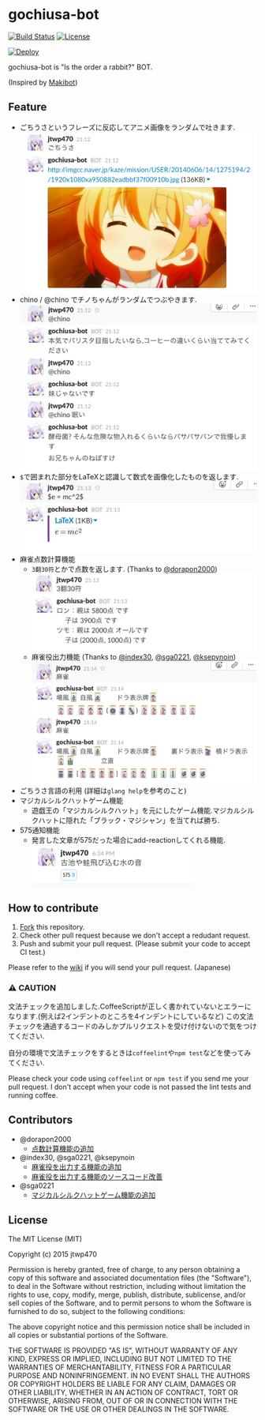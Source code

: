 # gochiusa-bot

[![Build Status](https://travis-ci.org/jtwp470/gochiusa-bot.svg)](https://travis-ci.org/jtwp470/gochiusa-bot)
[![License](http://img.shields.io/:license-mit-blue.svg)](http://jtwp470.mit-license.org/)

[![Deploy](https://www.herokucdn.com/deploy/button.png)](https://heroku.com/deploy)

gochiusa-bot is "Is the order a rabbit?" BOT.

(Inspired by [Makibot](https://github.com/sanographix/makibot))

## Feature

* ごちうさというフレーズに反応してアニメ画像をランダムで吐きます.
  ![ごちうさというフレーズに反応する](./assets/gochiusa.png)
* chino / @chino でチノちゃんがランダムでつぶやきます.
  ![chinoとつぶやく](./assets/chino.png)
* `$`で囲まれた部分をLaTeXと認識して数式を画像化したものを返します.
  ![LaTeX画像化](./assets/latex.png)
* 麻雀点数計算機能
  * `3翻30符`とかで点数を返します. (Thanks to [@dorapon2000](https://github.com/dorapon2000))
  ![点数表示](./assets/mahjong-calc.png)
  * 麻雀役出力機能 (Thanks to [@index30](https://github.com/index30), [@sga0221](https://github.com/sga0221), [@ksepynoin](https://github.com/ksepynoin))
  ![麻雀役出力機能](./assets/mahjong.png)
* ごちうさ言語の利用 (詳細は`glang help`を参考のこと)
* マジカルシルクハットゲーム機能
  * 遊戯王の「マジカルシルクハット」を元にしたゲーム機能.マジカルシルクハットに隠れた「ブラック・マジシャン」を当てれば勝ち.
* 575通知機能
  * 発言した文章が575だった場合にadd-reactionしてくれる機能.  
  ![575の文章にadd-reactionする](./assets/goshichigo.png)

## How to contribute

1. [Fork](https://github.com/jtwp470/gochiusa-bot/fork) this repository.
2. Check other pull request because we don't accept a redudant request.
3. Push and submit your pull request. (Please submit your code to accept CI test.)

Please refer to the [wiki](https://github.com/jtwp470/gochiusa-bot/wiki) if you will send your pull request. (Japanese)

### :warning: CAUTION
文法チェックを追加しました.CoffeeScriptが正しく書かれていないとエラーになります.(例えば2インデントのところを4インデントにしているなど)
この文法チェックを通過するコードのみしかプルリクエストを受け付けないので気をつけてください.

自分の環境で文法チェックをするときは`coffeelint`や`npm test`などを使ってみてください.

Please check your code using `coffeelint` or `npm test` if you send me your pull request.
I don't accept when your code is not passed the lint tests and running coffee.

## Contributors

* @dorapon2000
    * [点数計算機能の追加](https://github.com/jtwp470/gochiusa-bot/pull/13)
* @index30, @sga0221, @ksepynoin
    * [麻雀役を出力する機能の追加](https://github.com/jtwp470/gochiusa-bot/issues/14)
    * [麻雀役を出力する機能のソースコード改善](https://github.com/jtwp470/gochiusa-bot/issues/21)
* @sga0221
    * [マジカルシルクハットゲーム機能の追加](https://github.com/jtwp470/gochiusa-bot/pull/62)

## License
The MIT License (MIT)

Copyright (c) 2015 jtwp470

Permission is hereby granted, free of charge, to any person obtaining a copy
of this software and associated documentation files (the "Software"), to deal
in the Software without restriction, including without limitation the rights
to use, copy, modify, merge, publish, distribute, sublicense, and/or sell
copies of the Software, and to permit persons to whom the Software is
furnished to do so, subject to the following conditions:

The above copyright notice and this permission notice shall be included in
all copies or substantial portions of the Software.

THE SOFTWARE IS PROVIDED "AS IS", WITHOUT WARRANTY OF ANY KIND, EXPRESS OR
IMPLIED, INCLUDING BUT NOT LIMITED TO THE WARRANTIES OF MERCHANTABILITY,
FITNESS FOR A PARTICULAR PURPOSE AND NONINFRINGEMENT. IN NO EVENT SHALL THE
AUTHORS OR COPYRIGHT HOLDERS BE LIABLE FOR ANY CLAIM, DAMAGES OR OTHER
LIABILITY, WHETHER IN AN ACTION OF CONTRACT, TORT OR OTHERWISE, ARISING FROM,
OUT OF OR IN CONNECTION WITH THE SOFTWARE OR THE USE OR OTHER DEALINGS IN
THE SOFTWARE.
